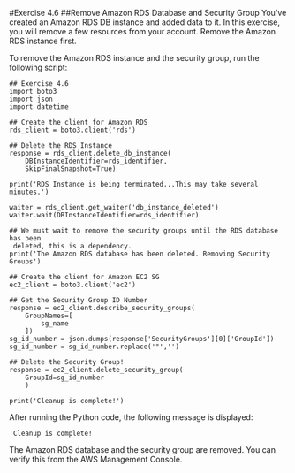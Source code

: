 #Exercise 4.6
##Remove Amazon RDS Database and Security Group
You’ve created an Amazon RDS DB instance and added data to it. In this exercise, you will
remove a few resources from your account. Remove the Amazon RDS instance first.

To remove the Amazon RDS instance and the security group, run the following script:
```
## Exercise 4.6
import boto3
import json
import datetime

## Create the client for Amazon RDS
rds_client = boto3.client('rds')

## Delete the RDS Instance
response = rds_client.delete_db_instance(
    DBInstanceIdentifier=rds_identifier,
    SkipFinalSnapshot=True)

print('RDS Instance is being terminated...This may take several minutes.')

waiter = rds_client.get_waiter('db_instance_deleted')
waiter.wait(DBInstanceIdentifier=rds_identifier)

## We must wait to remove the security groups until the RDS database has been
 deleted, this is a dependency.
print('The Amazon RDS database has been deleted. Removing Security Groups')

## Create the client for Amazon EC2 SG
ec2_client = boto3.client('ec2')

## Get the Security Group ID Number
response = ec2_client.describe_security_groups(
    GroupNames=[
        sg_name
    ])
sg_id_number = json.dumps(response['SecurityGroups'][0]['GroupId'])
sg_id_number = sg_id_number.replace('"','')

## Delete the Security Group!
response = ec2_client.delete_security_group(
    GroupId=sg_id_number
    )

print('Cleanup is complete!')
```
After running the Python code, the following message is displayed:
```
 Cleanup is complete!
 ```
The Amazon RDS database and the security group are removed. You can verify this from
the AWS Management Console.

